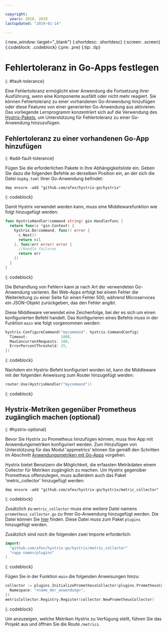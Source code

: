 ```yaml
---

copyright:
  years: 2018, 2019
lastupdated: "2019-01-14"

---
```


{:new_window: target="_blank"}
{:shortdesc: .shortdesc}
{:screen: .screen}
{:codeblock: .codeblock}
{:pre: .pre}
{:tip: .tip}

# Fehlertoleranz in Go-Apps festlegen
{: #fault-tolerance}

Eine Fehlertoleranz ermöglicht einer Anwendung die Fortsetzung ihrer Ausführung, wenn eine Komponente ausfällt oder nicht mehr reagiert. Sie können Fehlertoleranz zu einer vorhandenen Go-Anwendung hinzufügen oder diese Features von einer generierten Go-Anwendung aus aktivieren. Das vorliegende Lernprogramm konzentriert sich auf die Verwendung des [Hystrix-Pakets](https://godoc.org/github.com/afex/hystrix-go/hystrix), um Unterstützung für Fehlertoleranz zu einer Go-Anwendung hinzuzufügen.

## Fehlertoleranz zu einer vorhandenen Go-App hinzufügen
{: #add-fault-tolerance}

Fügen Sie die erforderlichen Pakete in Ihre Abhängigkeitsliste ein. Geben Sie dazu die folgenden Befehle an derselben Position ein, an der sich die Datei `Gopkg.toml` Ihrer Go-Anwendung befindet: 
```
dep ensure -add "github.com/afex/hystrix-go/hystrix"
```
{: codeblock}

Damit Hystrix verwendet werden kann, muss eine Middlewarefunktion wie folgt hinzugefügt werden:
```go
func HystrixHandler(command string) gin.HandlerFunc {
  return func(c *gin.Context) {
    hystrix.Do(command, func() error {
      c.Next()
      return nil
    }, func(err error) error {
      //Handle failures
      return err
    })
  }
}
``` 
{: codeblock}

Die Behandlung von Fehlern kann je nach Art der verwendeten Go-Anwendung variieren. Bei Web-Apps erfolgt bei einem Fehler die Weiterleitung zu einer Seite für einen Fehler 500, während Microservices ein JSON-Objekt zurückgeben, das den Fehler angibt.

Diese Middleware verwendet eine Zeichenfolge, bei der es sich um einen konfigurierten Befehl handelt. Das Konfigurieren eines Befehls muss in der Funktion `main` wie folgt vorgenommen werden:
```go
hystrix.ConfigureCommand("mycommand", hystrix.CommandConfig{
  Timeout:               1000,
  MaxConcurrentRequests: 100,
  ErrorPercentThreshold: 25,
})
```
{: codeblock}

Nachdem ein Hystrix-Befehl konfiguriert worden ist, kann die Middleware mit der folgenden Anweisung zum Router hinzugefügt werden:
```go
router.Use(HystrixHandler("mycommand"))
```
{: codeblock}

## Hystrix-Metriken gegenüber Prometheus zugänglich machen (optional)
{: #hystrix-optional}

Bevor Sie Hystrix zu Prometheus hinzufügen können, muss Ihre App mit Anwendungsmetriken konfiguriert werden. Zum Hinzufügen von Unterstützung für das Modul 'appmetrics' können Sie gemäß den Schritten im Abschnitt [Anwendungsmetriken mit Go-Apps](/docs/go/appmetrics.html) vorgehen.

Hystrix bietet Benutzern die Möglichkeit, die erfassten Metrikdaten einem Collector für Metriken zugänglich zu machen. Um Hystrix gegenüber Prometheus offenzulegen, muss außerdem auch das Paket 'metric_collector' hinzugefügt werden:
```
dep ensure -add "github.com/afex/hystrix-go/hystrix/metric_collector"
```
{: codeblock}

Zusätzlich zu `metric_collector` muss eine weitere Datei namens `prometheus_collector.go` zu Ihrer Go-Anwendung hinzugefügt werden. Die Datei können Sie [hier](https://github.com/ibm-developer/generator-ibm-core-golang-gin/blob/develop/generators/app/templates/plugins/prometheus_collector.go) finden. Diese Datei muss zum Paket `plugins` hinzugefügt werden.

Zusätzlich sind noch die folgenden zwei Importe erforderlich:
```go
import(
  "github.com/afex/hystrix-go/hystrix/metric_collector"
  "<app name>/plugins"
)
```
{: codeblock}

Fügen Sie in der Funktion `main` die folgenden Anweisungen hinzu:
```go
collector := plugins.InitializePrometheusCollector(plugins.PrometheusCollectorConfig{
  Namespace: "<name_der_anwendung>",
})
metricCollector.Registry.Register(collector.NewPrometheusCollector)
```
{: codeblock}

Um anzuzeigen, welche Metriken Hystrix zu Verfügung stellt, führen Sie das Projekt aus und öffnen Sie die Route `/metrics`.
